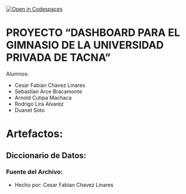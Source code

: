 [![Open in Codespaces](https://classroom.github.com/assets/launch-codespace-2972f46106e565e64193e422d61a12cf1da4916b45550586e14ef0a7c637dd04.svg)](https://classroom.github.com/open-in-codespaces?assignment_repo_id=15581361)
# PROYECTO “DASHBOARD PARA EL GIMNASIO DE LA UNIVERSIDAD PRIVADA DE TACNA”

Alumnos:
- Cesar Fabian Chavez Linares
- Sebastian Arce Bracamonte
- Arnold Cutipa Machaca
- Rodrigo Lira Alvarez
- Duanet Soto

# Artefactos:

## Diccionario de Datos:


### Fuente del Archivo:

- Hecho por: Cesar Fabian Chavez Linares

